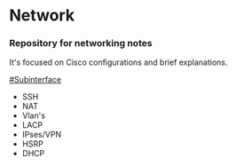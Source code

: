 # Network

### Repository for networking notes

It's focused on Cisco configurations and brief explanations.


[#Subinterface](Subinterface)
*  SSH
*  NAT
*  Vlan's
*  LACP
*  IPses/VPN
*  HSRP
*  DHCP
